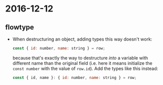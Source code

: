 # 2016-12-12

## flowtype

* When destructuring an object, adding types this way doesn't work:

  ~~~ javascript
  const { id: number, name: string } = row;
  ~~~

  because that's exactly the way to destructure _into_ a variable with different name than the original field (i.e. here it means initialize the `const number` with the value of `row.id`).
  Add the types like this instead:

  ~~~ javascript
  const { id, name }: { id: number, name: string } = row;
  ~~~
  
